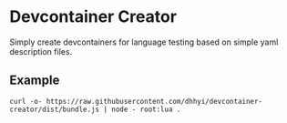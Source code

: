 # Devcontainer Creator

Simply create devcontainers for language testing based on simple yaml description files.

## Example

```
curl -o- https://raw.githubusercontent.com/dhhyi/devcontainer-creator/dist/bundle.js | node - root:lua .
```
